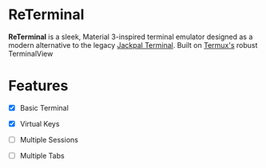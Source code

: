 # ReTerminal
**ReTerminal** is a sleek, Material 3-inspired terminal emulator designed as a modern alternative to the legacy [Jackpal Terminal](https://github.com/jackpal/Android-Terminal-Emulator). Built on [Termux's](https://github.com/termux/termux-app) robust TerminalView

# Features
- [x] Basic Terminal
- [x] Virtual Keys
- [ ] Multiple Sessions
- [ ] Multiple Tabs

